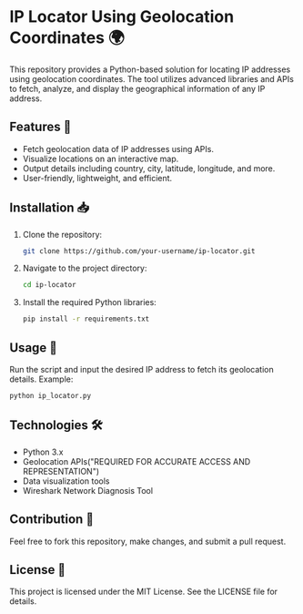 # IP Locator Using Geolocation Coordinates 🌍

This repository provides a Python-based solution for locating IP addresses using geolocation coordinates. 
The tool utilizes advanced libraries and APIs to fetch, analyze, and display the geographical information of any IP address.

## Features 🚀
- Fetch geolocation data of IP addresses using APIs.
- Visualize locations on an interactive map.
- Output details including country, city, latitude, longitude, and more.
- User-friendly, lightweight, and efficient.

## Installation 📥
1. Clone the repository:
   ```bash
   git clone https://github.com/your-username/ip-locator.git
   ```
2. Navigate to the project directory:
   ```bash
   cd ip-locator
   ```
3. Install the required Python libraries:
   ```bash
   pip install -r requirements.txt
   ```

## Usage 📖
Run the script and input the desired IP address to fetch its geolocation details. Example:
```bash
python ip_locator.py
```

## Technologies 🛠
- Python 3.x
- Geolocation APIs("REQUIRED FOR ACCURATE ACCESS AND REPRESENTATION")
- Data visualization tools
- Wireshark Network Diagnosis Tool

## Contribution 🤝
Feel free to fork this repository, make changes, and submit a pull request.

## License 📜
This project is licensed under the MIT License. See the LICENSE file for details.
